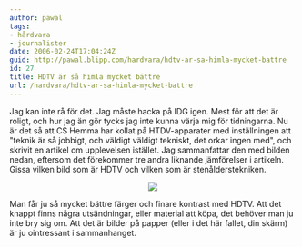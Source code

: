 ```yaml
---
author: pawal
tags:
- hårdvara
- journalister
date: 2006-02-24T17:04:24Z
guid: http://pawal.blipp.com/hardvara/hdtv-ar-sa-himla-mycket-battre
id: 27
title: HDTV är så himla mycket bättre
url: /hardvara/hdtv-ar-sa-himla-mycket-battre
---
```


Jag kan inte rå för det. Jag måste hacka på IDG igen. Mest för att det
är roligt, och hur jag än gör tycks jag inte kunna värja mig för
tidningarna. Nu är det så att CS Hemma har kollat på HTDV-apparater
med inställningen att "teknik är så jobbigt, och väldigt väldigt
tekniskt, det orkar ingen med", och skrivit en artikel om upplevelsen
istället. Jag sammanfattar den med bilden nedan, eftersom det
förekommer tre andra liknande jämförelser i artikeln. Gissa vilken
bild som är HDTV och vilken som är stenålderstekniken.

<div style="text-align: center">
  <img src="https://blipp.com/misc/hero.jpg"
/>
</div>

Man får ju så mycket bättre färger och finare kontrast med HDTV. Att
det knappt finns några utsändningar, eller material att köpa, det
behöver man ju inte bry sig om. Att det är bilder på papper (eller i
det här fallet, din skärm) är ju ointressant i sammanhanget.